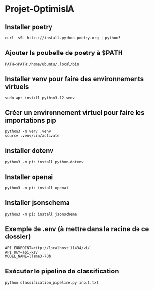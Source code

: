# Projet-OptimisIA

## Installer poetry
```
curl -sSL https://install.python-poetry.org | python3 -
```

## Ajouter la poubelle de poetry à $PATH
```
PATH=$PATH:/home/ubuntu/.local/bin
```

## Installer venv pour faire des environnements virtuels
```
sudo apt install python3.12-venv
```

## Créer un environnement virtuel pour faire les importations pip
```
python3 -m venv .venv
source .venv/bin/activate
```

## installer dotenv
```
python3 -m pip install python-dotenv
```

## Installer openai
```
python3 -m pip install openai
```

## Installer jsonschema
```
python3 -m pip install jsonschema
```

## Exemple de .env (à mettre dans la racine de ce dossier)
```
API_ENDPOINT=http://localhost:11434/v1/
API_KEY=api-key
MODEL_NAME=llama3-70b
```
## Exécuter le pipeline de classification
```
python classification_pipeline.py input.txt
```
